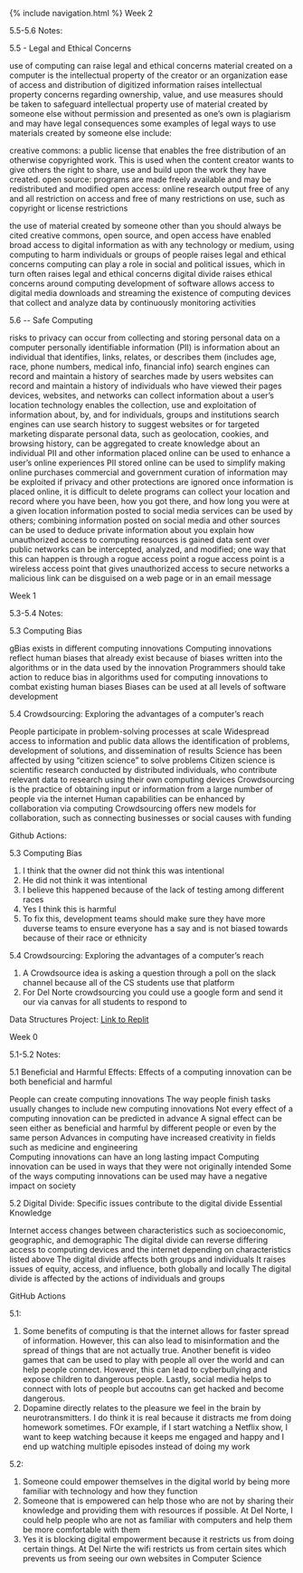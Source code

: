 {% include navigation.html %}
Week 2

5.5-5.6 Notes:

5.5 - Legal and Ethical Concerns

use of computing can raise legal and ethical concerns
material created on a computer is the intellectual property of the creator or an organization
ease of access and distribution of digitized information raises intellectual property concerns regarding ownership, value, and use
measures should be taken to safeguard intellectual property
use of material created by someone else without permission and presented as one’s own is plagiarism and may have legal consequences
some examples of legal ways to use materials created by someone else include:

creative commons: a public license that enables the free distribution of an otherwise copyrighted work. This is used when the content creator wants to give others the right to share, use and build upon the work they have created.
open source: programs are made freely available and may be redistributed and modified
open access: online research output free of any and all restriction on access and free of many restrictions on use, such as copyright or license restrictions

the use of material created by someone other than you should always be cited
creative commons, open source, and open access have enabled broad access to digital information
as with any technology or medium, using computing to harm individuals or groups of people raises legal and ethical concerns
computing can play a role in social and political issues, which in turn often raises legal and ethical concerns
digital divide raises ethical concerns around computing
development of software allows access to digital media downloads and streaming
the existence of computing devices that collect and analyze data by continuously monitoring activities

5.6 -- Safe Computing

risks to privacy can occur from collecting and storing personal data on a computer
personally identifiable information (PII) is information about an individual that identifies, links, relates, or describes them (includes age, race, phone numbers, medical info, financial info)
search engines can record and maintain a history of searches made by users
websites can record and maintain a history of individuals who have viewed their pages
devices, websites, and networks can collect information about a user’s location
technology enables the collection, use and exploitation of information about, by, and for individuals, groups and institutions
search engines can use search history to suggest websites or for targeted marketing
disparate personal data, such as geolocation, cookies, and browsing history, can be aggregated to create knowledge about an individual
PII and other information placed online can be used to enhance a user’s online experiences
PII stored online can be used to simplify making online purchases
commercial and government curation of information may be exploited if privacy and other protections are ignored
once information is placed online, it is difficult to delete
programs can collect your location and record where you have been, how you got there, and how long you were at a given location
information posted to social media services can be used by others; combining information posted on social media and other sources can be used to deduce private information about you
explain how unauthorized access to computing resources is gained
data sent over public networks can be intercepted, analyzed, and modified; one way that this can happen is through a rogue access point
a rogue access point is a wireless access point that gives unauthorized access to secure networks
a malicious link can be disguised on a web page or in an email message



Week 1

5.3-5.4 Notes:

5.3 Computing Bias

gBias exists in different computing innovations
Computing innovations reflect human biases that already exist because of biases written into the algorithms or in the data used by the innovation
Programmers should take action to reduce bias in algorithms used for computing innovations to combat existing human biases
Biases can be used at all levels of software development

5.4 Crowdsourcing: Exploring the advantages of a computer’s reach

People participate in problem-solving processes at scale
Widespread access to information and public data allows the identification of problems, development of solutions, and dissemination of results
Science has been affected by using “citizen science” to solve problems
Citizen science is scientific research conducted by distributed individuals, who contribute relevant data to research using their own computing devices
Crowdsourcing is the practice of obtaining input or information from a large number of people via the internet
Human capabilities can be enhanced by collaboration via computing
Crowdsourcing offers new models for collaboration, such as connecting businesses or social causes with funding

Github Actions:

5.3 Computing Bias
1) I think that the owner did not think this was intentional
2) He did not think it was intentional
3) I believe this happened because of the lack of testing among different races 
4) Yes I think this is harmful
5) To fix this, development teams should make sure they have more duverse teams to ensure everyone has a say and is not biased towards because of their race or ethnicity

5.4 Crowdsourcing: Exploring the advantages of a computer’s reach
1) A Crowdsource idea is asking a question through a poll on the slack channel because all of the CS students use that platform
2) For Del Norte crowdsourcing you could use a google form and send it our via canvas for all students to respond to 

Data Structures Project:
[Link to Replit](https://replit.com/@KashishChopra2/Fibonacci#main.py)







Week 0 

5.1-5.2 Notes:

5.1 Beneficial and Harmful Effects: Effects of a computing innovation can be both beneficial and harmful

People can create computing innovations
The way people finish tasks usually changes to include new computing innovations
Not every effect of a computing innovation can be predicted in advance
A signal effect can be seen either as beneficial and harmful by different people or even by the same person
Advances in computing have increased creativity in fields such as medicine and engineering  
Computing innovations can have an long lasting impact 
Computing innovation can be used in ways that they were not originally intended 
Some of the ways computing innovations can be used may have a negative impact on society


5.2 Digital Divide: Specific issues contribute to the digital divide Essential Knowledge

Internet access changes between characteristics such as socioeconomic, geographic, and demographic 
The digital divide can reverse differing access to computing devices and the internet depending on characteristics listed above
The digital divide affects both groups and individuals
It raises issues of equity, access, and influence, both globally and locally
The digital divide is affected by the actions of individuals and groups

GitHub Actions


5.1:
1) Some benefits of computing is that the internet allows for faster spread of information. However, this can also lead to misinformation and the spread of things that are not actually true. Another benefit is video games that can be used to play with people all over the world and can help people connect. However, this can lead to cyberbullying and expose children to dangerous people. Lastly, social media helps to connect with lots of people but accoutns can get hacked and become dangerous. 
2) Dopamine directly relates to the pleasure we feel in the brain by neurotransmitters. I do think it is real because it distracts me from doing homework sometimes. FOr example, if I start watching a Netflix show, I want to keep watching because it keeps me engaged and happy and I end up watching multiple episodes instead of doing my work

5.2:
1) Someone could empower themselves in the digital world by being more familiar with technology and how they function
2) Someone that is empowered can help those who are not by sharing their knowledge and providing them with resources if possible. At Del Norte, I could help people who are not as familiar with computers and help them be more comfortable with them
3) Yes it is blocking digital empowerment because it restricts us from doing certain things. At Del Nirte the wifi restricts us from certain sites which prevents us from seeing our own websites in Computer Science
